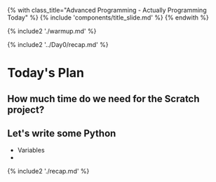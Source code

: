 {% with class_title="Advanced Programming - Actually Programming Today" %}
{% include 'components/title_slide.md' %}
{% endwith %}

{% include2 './warmup.md' %}


{% include2 '../Day0/recap.md' %}


# Today's Plan

## How much time do we need for the Scratch project?


## Let's write some Python
- Variables
- 




{% include2 './recap.md' %}

